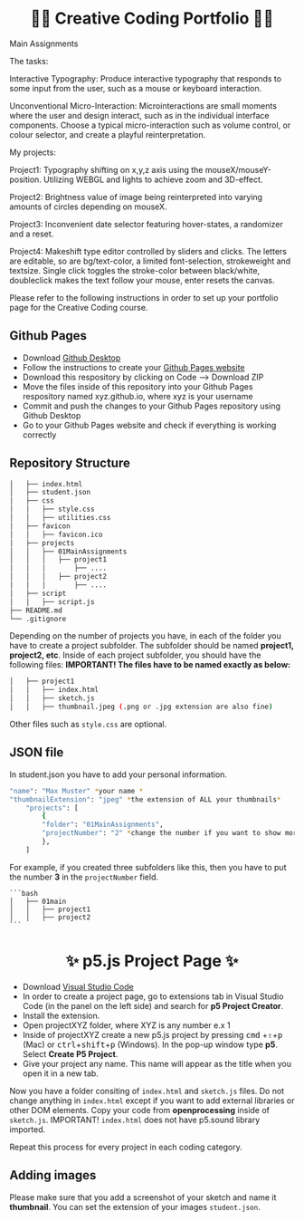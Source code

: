 <div align="center">
    <h1>👨‍💻 Creative Coding Portfolio 👩‍💻</h1>
</div>


Main Assignments

The tasks:

Interactive Typography: Produce interactive typography that responds to some input from the user, such as a mouse or keyboard interaction.

Unconventional Micro-Interaction: Microinteractions are small moments where the user and design interact, such as in the individual interface components. Choose a typical micro-interaction such as volume control, or colour selector, and create a playful reinterpretation.


My projects:

Project1: Typography shifting on x,y,z axis using the mouseX/mouseY-position. Utilizing WEBGL and lights to achieve zoom and 3D-effect.

Project2: Brightness value of image being reinterpreted into varying amounts of circles depending on mouseX.

Project3: Inconvenient date selector featuring hover-states, a randomizer and a reset.

Project4: Makeshift type editor controlled by sliders and clicks. The letters are editable, so are bg/text-color, a limited font-selection, strokeweight and textsize. Single click toggles the stroke-color between black/white, doubleclick makes the text follow your mouse, enter resets the canvas. 




Please refer to the following instructions in order to set up your portfolio page for the Creative Coding course.

## Github Pages 

- Download [Github Desktop](https://desktop.github.com/)
- Follow the instructions to create your [Github Pages website](https://pages.github.com/)
- Download this respository by clicking on Code --> Download ZIP
- Move the files inside of this repository into your Github Pages respository named xyz.github.io, where xyz is your username
- Commit and push the changes to your Github Pages repository using Github Desktop
- Go to your Github Pages website and check if everything is working correctly

## Repository Structure

```bash
│   ├── index.html
│   ├── student.json  
│   ├── css
│   │   ├── style.css
│   │   ├── utilities.css
│   ├── favicon
│   │   ├── favicon.ico
│   ├── projects
│   │   ├── 01MainAssignments
│   │   │   ├── project1 
│   │   │       ├── ....  
│   │   │   ├── project2 
│   │   │       ├── ....  
│   ├── script
│   │   ├── script.js
├── README.md
└── .gitignore
```

Depending on the number of projects you have, in each of the folder you have to create a project subfolder. The subfolder should be named **project1, project2, etc**. Inside of each project subfolder, you should have the following files: **IMPORTANT! The files have to be named exactly as below:**

```bash
│   ├── project1
│   │   ├── index.html
│   │   ├── sketch.js
│   │   ├── thumbnail.jpeg (.png or .jpg extension are also fine)
```

Other files such as `style.css` are optional.

## JSON file

In student.json you have to add your personal information.  

```bash
"name": "Max Muster" *your name *
"thumbnailExtension": "jpeg" *the extension of ALL your thumbnails*
    "projects": [ 
        {
        "folder": "01MainAssignments", 
        "projectNumber": "2" *change the number if you want to show more examples
        },
    ]      
```

For example, if you created three subfolders like this, then you have to put the number **3** in the `projectNumber` field.
    
    ```bash
    │   ├── 01main
    │   │   ├── project1
    │   │   ├── project2
    ```

<div align="center">
    <h1>✨ p5.js Project Page ✨</h1>
</div>

- Download [Visual Studio Code](https://code.visualstudio.com/download)
- In order to create a project page, go to extensions tab in Visual Studio Code (in the panel on the left side) and search for **p5 Project Creator**. 
- Install the extension.
- Open projectXYZ folder, where XYZ is any number e.x 1
- Inside of projectXYZ create a new p5.js project by pressing <kbd>cmd</kbd> +<kbd>⇧</kbd>+<kbd>p</kbd> (Mac) or <kbd>ctrl</kbd>+<kbd>shift</kbd>+<kbd>p</kbd> (Windows). In the pop-up window type **p5**. Select **Create P5 Project**. 
- Give your project any name. This name will appear as the title when you open it in a new tab.

Now you have a folder consiting of `index.html` and `sketch.js` files. Do not change anything in `index.html` except if you want to add external libraries or other DOM elements. 
Copy your code from **openprocessing** inside of `sketch.js`. IMPORTANT! `index.html` does not have p5.sound library imported.

Repeat this process for every project in each coding category.

## Adding images

Please make sure that you add a screenshot of your sketch and name it **thumbnail**. You can set the extension of your images `student.json`.
